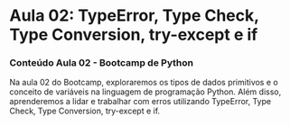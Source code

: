 # Aula 02: TypeError, Type Check, Type Conversion, try-except e if

### Conteúdo Aula 02 - Bootcamp de Python

Na aula 02 do Bootcamp, exploraremos os tipos de dados primitivos e o conceito de variáveis na linguagem de programação Python. Além disso, aprenderemos a lidar e trabalhar com erros utilizando TypeError, Type Check, Type Conversion, try-except e if.